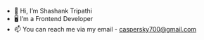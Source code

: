 - 👋 Hi, I’m Shashank Tripathi
- 🖥️ I’m a Frontend Developer
- 📫 You can reach me via my email -  caspersky700@gmail.com

